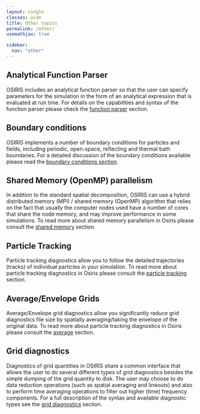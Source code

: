 ```yaml
---
layout: single
classes: wide
title: Other topics
permalink: /other/
usemathjax: true

sidebar:
  nav: "other"
---
```


## Analytical Function Parser

OSIRIS includes an analytical function parser so that the user can specify parameters for the simulation in the form of an analytical expression that is evaluated at run time. For details on the capabilities and syntax of the function parser please check the [function parser](function_parser) section.

## Boundary conditions

OSIRIS implements a number of boundary conditions for particles and fields, including periodic, open-space, reflecting and thermal bath boundaries. For a detailed discussion of the boundary conditions available please read the [boundary conditions section](boundary_conditions).

## Shared Memory (OpenMP) parallelism

In addition to the standard spatial decomposition, OSIRIS can use a hybrid distributed memory (MPI) / shared memory (OpenMP) algorithm that relies on the fact that usually the computer nodes used have a number of cores that share the node memory, and may improve performance in some simulations. To read more about shared memory parallelism in Osiris please consult the [shared memory](shared_memory) section.

## Particle Tracking

Particle tracking diagnostics allow you to follow the detailed trajectories (tracks) of individual particles in your simulation. To read more about particle tracking diagnostics in Osiris please consult the [particle tracking](particle_tracking) section.

## Average/Envelope Grids

Average/Envelope grid diagnostics allow you significantly reduce grid diagnostics file size by spatially averaging/taking the envelope of the original data. To read more about particle tracking diagnostics in Osiris please consult the [average](average_envelope) section.

## Grid diagnostics

Diagnostics of grid quantities in OSIRIS share a common interface that allows the user to do several different types of grid diagnostics besides the simple dumping of the grid quantity to disk. The user may choose to do data reduction operations (such as spatial averaging and lineouts) and also to perform time averaging operations to filter out higher (time) frequency components. For a full description of the syntax and available diagnostic types see the [grid diagnostics](grid_diagnostics) section.
